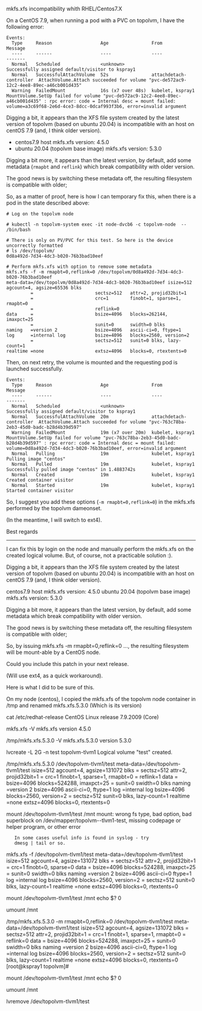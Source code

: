 
mkfs.xfs incompatibility whith RHEL/Centos7.X

On a CentOS 7.9, when running a pod with a PVC on topolvm, I have the following error:

```
Events:
  Type     Reason                  Age                From                     Message
  ----     ------                  ----               ----                     -------
  Normal   Scheduled               <unknown>                                   Successfully assigned default/visitor to kspray1
  Normal   SuccessfulAttachVolume  52s                attachdetach-controller  AttachVolume.Attach succeeded for volume "pvc-de572ac9-12c2-4ee8-89ec-a46cb001d435"
  Warning  FailedMount             16s (x7 over 48s)  kubelet, kspray1         MountVolume.SetUp failed for volume "pvc-de572ac9-12c2-4ee8-89ec-a46cb001d435" : rpc error: code = Internal desc = mount failed: volume=a3c69f68-2e6d-4ce3-8dcc-0dcaf993f3b6, error=invalid argument
```

Digging a bit, it appears than the XFS file system created by the latest version of topolvm (based on ubuntu 20.04) is incompatible with an host on centOS 7.9 (and, I think older version).

- centos7.9 host mkfs.xfs version: 4.5.0
- ubuntu 20.04 (topolvm base image) mkfs.xfs version: 5.3.0

Digging a bit more, it appears than the latest version, by default, add some metadata (`rmapbt` and `reflink`) which break compatibility with older version. 

The good news is by switching these metadata off, the resulting filesystem is compatible with older;

So, as a matter of proof, here is how I can temporary fix this, when there is a pod in the state described above:

```
# Log on the topolvm node

# kubectl -n topolvm-system exec -it node-dvcb6 -c topolvm-node  -- /bin/bash

# There is only on PV/PVC for this test. So here is the device uncorrectly formatted
# ls /dev/topolvm/
0d8a492d-7d34-4dc3-b020-76b3bad10eef

# Perform mkfs.xfs with option to remove some metadata
mkfs.xfs -f -m rmapbt=0,reflink=0 /dev/topolvm/0d8a492d-7d34-4dc3-b020-76b3bad10eef
meta-data=/dev/topolvm/0d8a492d-7d34-4dc3-b020-76b3bad10eef isize=512    agcount=4, agsize=65536 blks
         =                       sectsz=512   attr=2, projid32bit=1
         =                       crc=1        finobt=1, sparse=1, rmapbt=0
         =                       reflink=0
data     =                       bsize=4096   blocks=262144, imaxpct=25
         =                       sunit=0      swidth=0 blks
naming   =version 2              bsize=4096   ascii-ci=0, ftype=1
log      =internal log           bsize=4096   blocks=2560, version=2
         =                       sectsz=512   sunit=0 blks, lazy-count=1
realtime =none                   extsz=4096   blocks=0, rtextents=0

```

Then, on next retry, the volume is mounted and the requesting pod is launched successfully.

```
Events:
  Type     Reason                  Age                From                     Message
  ----     ------                  ----               ----                     -------
  Normal   Scheduled               <unknown>                                   Successfully assigned default/visitor to kspray1
  Normal   SuccessfulAttachVolume  20m                attachdetach-controller  AttachVolume.Attach succeeded for volume "pvc-763c78ba-2eb3-45d0-badc-b28d4b39d597"
  Warning  FailedMount             19m (x7 over 20m)  kubelet, kspray1         MountVolume.SetUp failed for volume "pvc-763c78ba-2eb3-45d0-badc-b28d4b39d597" : rpc error: code = Internal desc = mount failed: volume=0d8a492d-7d34-4dc3-b020-76b3bad10eef, error=invalid argument
  Normal   Pulling                 19m                kubelet, kspray1         Pulling image "centos"
  Normal   Pulled                  19m                kubelet, kspray1         Successfully pulled image "centos" in 1.4883742s
  Normal   Created                 19m                kubelet, kspray1         Created container visitor
  Normal   Started                 19m                kubelet, kspray1         Started container visitor

```

So, I suggest you add these options (`-m rmapbt=0,reflink=0`) in the mkfs.xfs performed by the topolvm dameonset.

(In the meantime, I will switch to ext4).

Best regards

-------------------------------------------------------------------------


I can fix this by login on the node and manually perform the mkfs.xfs on the created logical volume. But, of course, not a practicable solution :).

Digging a bit, it appears than the XFS file system created by the latest version of topolvm (based on ubuntu 20.04) is incompatible with an host on centOS 7.9 (and, I think older version).

centos7.9 host mkfs.xfs version: 4.5.0
ubuntu 20.04 (topolvm base image) mkfs.xfs version: 5.3.0

Digging a bit more, it appears than the latest version, by default, add some metadata which break compatibility with older version. 

The good news is by switching these metadata off, the resulting filesystem is compatible with older;

So, by issuing  mkfs.xfs -m rmapbt=0,reflink=0 ..., the resulting filesystem will be mount-able by a CentOS node.

Could you include this patch in your next release.

(Will use ext4, as a quick workaround).


Here is what I did to be sure of this.

On my node (centos), I copied the mkfs.xfs of the topolvm node container in /tmp and renamed mkfs.xfs.5.3.0 (Which is its version)

cat /etc/redhat-release
CentOS Linux release 7.9.2009 (Core)

mkfs.xfs -V
mkfs.xfs version 4.5.0

/tmp/mkfs.xfs.5.3.0 -V
mkfs.xfs.5.3.0 version 5.3.0

lvcreate -L 2G -n test topolvm-tlvm1
   Logical volume "test" created.
   
/tmp/mkfs.xfs.5.3.0 /dev/topolvm-tlvm1/test
meta-data=/dev/topolvm-tlvm1/test isize=512    agcount=4, agsize=131072 blks
         =                       sectsz=512   attr=2, projid32bit=1
         =                       crc=1        finobt=1, sparse=1, rmapbt=0
         =                       reflink=1
data     =                       bsize=4096   blocks=524288, imaxpct=25
         =                       sunit=0      swidth=0 blks
naming   =version 2              bsize=4096   ascii-ci=0, ftype=1
log      =internal log           bsize=4096   blocks=2560, version=2
         =                       sectsz=512   sunit=0 blks, lazy-count=1
realtime =none                   extsz=4096   blocks=0, rtextents=0


mount /dev/topolvm-tlvm1/test /mnt
mount: wrong fs type, bad option, bad superblock on /dev/mapper/topolvm--tlvm1-test,
       missing codepage or helper program, or other error

       In some cases useful info is found in syslog - try
       dmesg | tail or so.
       
       
mkfs.xfs -f /dev/topolvm-tlvm1/test
meta-data=/dev/topolvm-tlvm1/test isize=512    agcount=4, agsize=131072 blks
         =                       sectsz=512   attr=2, projid32bit=1
         =                       crc=1        finobt=0, sparse=0
data     =                       bsize=4096   blocks=524288, imaxpct=25
         =                       sunit=0      swidth=0 blks
naming   =version 2              bsize=4096   ascii-ci=0 ftype=1
log      =internal log           bsize=4096   blocks=2560, version=2
         =                       sectsz=512   sunit=0 blks, lazy-count=1
realtime =none                   extsz=4096   blocks=0, rtextents=0


mount /dev/topolvm-tlvm1/test /mnt
echo $?
0

umount  /mnt


/tmp/mkfs.xfs.5.3.0 -m rmapbt=0,reflink=0 /dev/topolvm-tlvm1/test
meta-data=/dev/topolvm-tlvm1/test isize=512    agcount=4, agsize=131072 blks
         =                       sectsz=512   attr=2, projid32bit=1
         =                       crc=1        finobt=1, sparse=1, rmapbt=0
         =                       reflink=0
data     =                       bsize=4096   blocks=524288, imaxpct=25
         =                       sunit=0      swidth=0 blks
naming   =version 2              bsize=4096   ascii-ci=0, ftype=1
log      =internal log           bsize=4096   blocks=2560, version=2
         =                       sectsz=512   sunit=0 blks, lazy-count=1
realtime =none                   extsz=4096   blocks=0, rtextents=0
[root@kspray1 topolvm]#


mount /dev/topolvm-tlvm1/test /mnt
echo $?
0

umount  /mnt

lvremove /dev/topolvm-tlvm1/test




